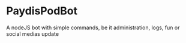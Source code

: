 # PaydisPodBot
A nodeJS bot with simple commands, be it administration, logs, fun or social medias update
